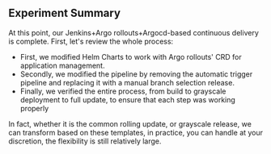 ## Experiment Summary

At this point, our Jenkins+Argo rollouts+Argocd-based continuous delivery is complete. First, let's review the whole process:

- First, we modified Helm Charts to work with Argo rollouts' CRD for application management.
- Secondly, we modified the pipeline by removing the automatic trigger pipeline and replacing it with a manual branch selection release.
- Finally, we verified the entire process, from build to grayscale deployment to full update, to ensure that each step was working properly

In fact, whether it is the common rolling update, or grayscale release, we can transform based on these templates, in practice, you can handle at your discretion, the flexibility is still relatively large.
